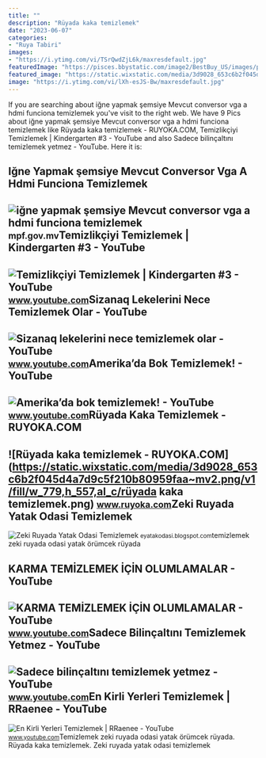 ```yaml
---
title: ""
description: "Rüyada kaka temizlemek"
date: "2023-06-07"
categories:
- "Ruya Tabiri"
images:
- "https://i.ytimg.com/vi/TSrQwdZjL6k/maxresdefault.jpg"
featuredImage: "https://pisces.bbystatic.com/image2/BestBuy_US/images/products/1577/1577417_sd.jpg"
featured_image: "https://static.wixstatic.com/media/3d9028_653c6b2f045d4a7d9c5f210b80959faa~mv2.png/v1/fill/w_779,h_557,al_c/rüyada kaka temizlemek.png"
image: "https://i.ytimg.com/vi/lXh-esJS-Bw/maxresdefault.jpg"
---
```


If you are searching about iğne yapmak şemsiye Mevcut conversor vga a hdmi funciona temizlemek you've visit to the right web. We have 9 Pics about iğne yapmak şemsiye Mevcut conversor vga a hdmi funciona temizlemek like Rüyada kaka temizlemek - RUYOKA.COM, Temizlikçiyi Temizlemek | Kindergarten #3 - YouTube and also Sadece bilinçaltını temizlemek yetmez - YouTube. Here it is:

Iğne Yapmak şemsiye Mevcut Conversor Vga A Hdmi Funciona Temizlemek
-------------------------------------------------------------------

 ![iğne yapmak şemsiye Mevcut conversor vga a hdmi funciona temizlemek](https://pisces.bbystatic.com/image2/BestBuy_US/images/products/1577/1577417_sd.jpg) <small>mpf.gov.mv</small>Temizlikçiyi Temizlemek | Kindergarten #3 - YouTube
---------------------------------------------------

 ![Temizlikçiyi Temizlemek | Kindergarten #3 - YouTube](https://i.ytimg.com/vi/iMSjBlsYKC0/maxresdefault.jpg) <small>www.youtube.com</small>Sizanaq Lekelerini Nece Temizlemek Olar - YouTube
-------------------------------------------------

 ![Sizanaq lekelerini nece temizlemek olar - YouTube](https://i.ytimg.com/vi/FhiZ5fkW0KA/maxresdefault.jpg) <small>www.youtube.com</small>Amerika’da Bok Temizlemek! - YouTube
------------------------------------

 ![Amerika’da bok temizlemek! - YouTube](https://i.ytimg.com/vi/lXh-esJS-Bw/maxresdefault.jpg) <small>www.youtube.com</small>Rüyada Kaka Temizlemek - RUYOKA.COM
-----------------------------------

 ![Rüyada kaka temizlemek - RUYOKA.COM](https://static.wixstatic.com/media/3d9028_653c6b2f045d4a7d9c5f210b80959faa~mv2.png/v1/fill/w_779,h_557,al_c/rüyada kaka temizlemek.png) <small>www.ruyoka.com</small>Zeki Ruyada Yatak Odasi Temizlemek
----------------------------------

 ![Zeki Ruyada Yatak Odasi Temizlemek](https://blog.falbahcem.com/wp-content/uploads/2020/02/Rüyada-örümcek-ağı-temizlemek.jpg) <small>eyatakodasi.blogspot.com</small>temizlemek zeki ruyada odasi yatak örümcek rüyada

KARMA TEMİZLEMEK İÇİN OLUMLAMALAR - YouTube
-------------------------------------------

 ![KARMA TEMİZLEMEK İÇİN OLUMLAMALAR - YouTube](https://i.ytimg.com/vi/02icIq1Gvkw/maxresdefault.jpg) <small>www.youtube.com</small>Sadece Bilinçaltını Temizlemek Yetmez - YouTube
-----------------------------------------------

 ![Sadece bilinçaltını temizlemek yetmez - YouTube](https://i.ytimg.com/vi/FRBvn_bgebg/maxresdefault.jpg) <small>www.youtube.com</small>En Kirli Yerleri Temizlemek | RRaenee - YouTube
-----------------------------------------------

 ![En Kirli Yerleri Temizlemek | RRaenee - YouTube](https://i.ytimg.com/vi/TSrQwdZjL6k/maxresdefault.jpg) <small>www.youtube.com</small>Temizlemek zeki ruyada odasi yatak örümcek rüyada. Rüyada kaka temizlemek. Zeki ruyada yatak odasi temizlemek
